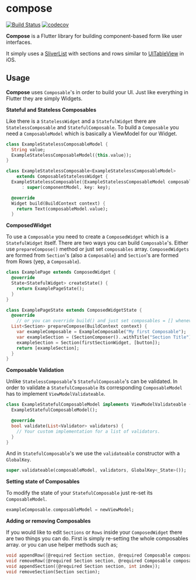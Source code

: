 
# compose
[![Build Status](https://travis-ci.com/kaanbiryol/compose.svg?token=xws52V8r1gzMpJMj8tiG&branch=master)](https://travis-ci.com/kaanbiryol/compose)
[![codecov](https://codecov.io/gh/kaanbiryol/compose/branch/master/graph/badge.svg?token=cBtY4b5VfY)](https://codecov.io/gh/kaanbiryol/compose)
 
**Compose** is a Flutter library for building component-based form like user interfaces.

It simply uses a [SliverList](https://api.flutter.dev/flutter/widgets/SliverList-class.html) with sections and rows similar to [UITableView](https://developer.apple.com/documentation/uikit/uitableview) in iOS.

## Usage
**Compose** uses `Composable`'s in order to build your UI. Just like everything in Flutter they are simply Widgets. 

**Stateful and Stateless Composables**

Like there is a `StatelessWidget` and a `StatefulWidget` there are  `StatelessComposable` and `StatefulComposable`. To build a `Composable` you need a `ComposableModel` which is basically a ViewModel for our Widget.

```dart
class ExampleStatelessComposableModel {
  String value;
  ExampleStatelessComposableModel({this.value});
}

class ExampleStatelessComposable<ExampleStatelessComposableModel>
    extends ComposableStatelessWidget {
  ExampleStatelessComposable({ExampleStatelessComposableModel composableModel, Key key})
      : super(componentModel, key: key);

  @override
  Widget build(BuildContext context) {
    return Text(composableModel.value);
  }
```
**ComposedWidget**

To use a `Composable` you need to create a `ComposedWidget` which is a `StatefulWidget` itself. There are two ways you can build `Composable`'s. Either use `prepareCompose()` method or just set `composables` array. `ComposedWidgets` are formed from `Section`'s (also a `Composable`) and `Section`'s are formed from Rows (yep, a `Composable`).

```dart
class ExamplePage extends ComposedWidget {
  @override
  State<StatefulWidget> createState() {
    return ExamplePageState();
  }
}

class ExamplePageState extends ComposedWidgetState {
  @override
    // or you can override build() and just set composables = [] whenever you want
  List<Section> prepareCompose(BuildContext context) {
    var exampleComposable = ExampleComposable("My first Composable");     
    var exampleSection = (SectionComposer()..withTitle("Section Title")).compose();
    exampleSection = Section(firstSectionWidget, [button]);
    return [exampleSection];
  }
}
```
**Composable Validation**

Unlike `StatelessComposable`'s `StatefulComposable`'s can be validated. In order to validate a `StatefulComposable` its corresponding `ComposableModel` has to implement `ViewModelValidateable`.

```dart
class ExampleStatefulComposableModel implements ViewModelValidateable {
  ExampleStatefulComposableModel();

  @override
  bool validate(List<Validator> validators) {
	// Your custom implementation for a list of validators.
  }
}
```
And in `StatefulComposable`'s we use the `validateable` constructor with a `GlobalKey`.
```dart
super.validateable(composableModel, validators, GlobalKey<_State>());
```
**Setting state of Composables**

To modify the state of your `StatefulComposable`  just re-set its `ComposableModel`.
```dart
exampleComposable.composableModel = newViewModel;
```
**Adding or removing Composables**

If you would like to edit `Sections` or `Rows` inside your `ComposedWidget` there are two things you can do. First is simply re-setting the whole composables array. or you can use helper methods such as; 

```dart
void appendRow({@required Section section, @required Composable composable, int index});
void removeRow({@required Section section, @required Composable composable});
void appendSection({@required Section section, int index});
void removeSection(Section section);
```
